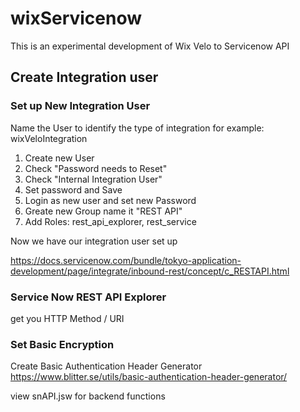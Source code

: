 # wixServicenow
This is an experimental development of Wix Velo to Servicenow API

## Create Integration user

### Set up New Integration User

Name the User to identify the type of integration 
for example: wixVeloIntegration

1. Create new User
2. Check "Password needs to Reset"
3. Check "Internal Integration User"
4. Set password and Save
5. Login as new user and set new Password
6. Greate new Group name it "REST API"
7. Add Roles: rest_api_explorer, rest_service

Now we have our integration user set up

https://docs.servicenow.com/bundle/tokyo-application-development/page/integrate/inbound-rest/concept/c_RESTAPI.html

### Service Now REST API Explorer
get you HTTP Method / URI


### Set Basic Encryption
Create Basic Authentication Header Generator
https://www.blitter.se/utils/basic-authentication-header-generator/

view snAPI.jsw for backend functions

